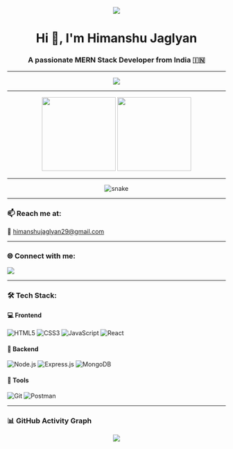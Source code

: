 <!-- Typing Animation Intro -->
<p align="center">
  <img src="https://readme-typing-svg.herokuapp.com?font=Fira+Code&size=25&pause=1000&color=36BCF7&center=true&vCenter=true&width=435&lines=Hi+%F0%9F%91%8B%2C+I'm+Himanshu+Jaglyan;MERN+Stack+Developer;Passionate+about+Web+Development;Based+in+India+%F0%9F%87%AE%F0%9F%87%B3" />
</p>

<!-- Heading -->
<h1 align="center">Hi 👋, I'm Himanshu Jaglyan</h1>
<h3 align="center">A passionate MERN Stack Developer from India 🇮🇳</h3>

---

<!-- GitHub Trophy -->
<p align="center">
  <img src="https://github-profile-trophy.vercel.app/?username=himanshujaglyan&theme=radical&no-frame=true&margin-w=10&row=1" />
</p>

---

<!-- GitHub Stats and Streak -->
<p align="center">
  <img height="170" src="https://github-readme-stats.vercel.app/api?username=himanshujaglyan&show_icons=true&theme=radical&count_private=true" />
  <img height="170" src="https://github-readme-streak-stats.herokuapp.com/?user=himanshujaglyan&theme=radical" />
</p>

---

<!-- Contribution Snake -->
<p align="center">
  <img src="https://raw.githubusercontent.com/himanshujaglyan/himanshujaglyan/output/github-contribution-grid-snake.svg" alt="snake" />
</p>

---

### 📫 Reach me at:
📧 [himanshujaglyan29@gmail.com](mailto:himanshujaglyan29@gmail.com)

---

### 🌐 Connect with me:
<p align="left">
  <a href="https://linkedin.com/in/himanshu-jaglyan-841070239" target="_blank">
    <img src="https://img.shields.io/badge/LinkedIn-blue?style=for-the-badge&logo=linkedin" />
  </a>
</p>

---

### 🛠️ Tech Stack:

#### 💻 Frontend  
![HTML5](https://img.shields.io/badge/HTML5-E34F26?style=for-the-badge&logo=html5&logoColor=white)
![CSS3](https://img.shields.io/badge/CSS3-1572B6?style=for-the-badge&logo=css3&logoColor=white)
![JavaScript](https://img.shields.io/badge/JavaScript-F7DF1E?style=for-the-badge&logo=javascript&logoColor=black)
![React](https://img.shields.io/badge/React-20232A?style=for-the-badge&logo=react&logoColor=61DAFB)

#### 🧠 Backend  
![Node.js](https://img.shields.io/badge/Node.js-339933?style=for-the-badge&logo=nodedotjs&logoColor=white)
![Express.js](https://img.shields.io/badge/Express.js-000000?style=for-the-badge&logo=express&logoColor=white)
![MongoDB](https://img.shields.io/badge/MongoDB-4EA94B?style=for-the-badge&logo=mongodb&logoColor=white)

#### 🧰 Tools  
![Git](https://img.shields.io/badge/Git-F05032?style=for-the-badge&logo=git&logoColor=white)
![Postman](https://img.shields.io/badge/Postman-FF6C37?style=for-the-badge&logo=postman&logoColor=white)

---

### 📊 GitHub Activity Graph
<p align="center">
  <img src="https://github-readme-activity-graph.vercel.app/graph?username=himanshujaglyan&theme=react-dark&bg_color=1d1d1d&color=00ffff&line=00ffff&point=ffffff" />
</p>
